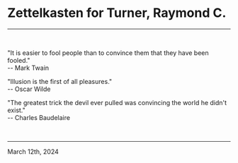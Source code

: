 # Zettelkasten for Turner, Raymond C.

---

<br>


"It is easier to fool people than to convince them that they have been fooled."\
  -- Mark Twain

"Illusion is the first of all pleasures."\
  -- Oscar Wilde

"The greatest trick the devil ever pulled was convincing the world he didn't exist."\
  -- Charles Baudelaire
 

</br>

---
March 12th, 2024
